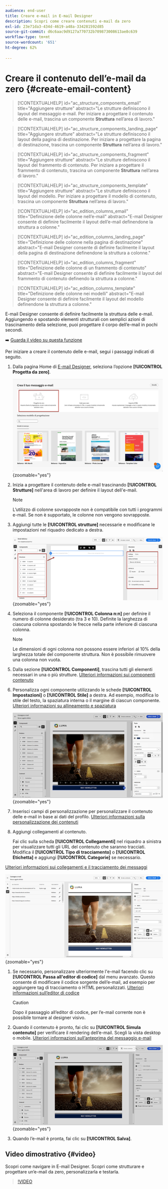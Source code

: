 ```yaml
---
audience: end-user
title: Creare e-mail in E-mail Designer
description: Scopri come creare contenuti e-mail da zero
exl-id: 23e71da3-434d-4619-a48a-334281592d85
source-git-commit: d6c6aac9d9127a770732b709873008613ae8c639
workflow-type: tm+mt
source-wordcount: '651'
ht-degree: 62%

---
```


# Creare il contenuto dell’e-mail da zero {#create-email-content}

>[!CONTEXTUALHELP]
>id="ac_structure_components_email"
>title="Aggiungere strutture"
>abstract="Le strutture definiscono il layout del messaggio e-mail. Per iniziare a progettare il contenuto delle e-mail, trascina un componente **Struttura** nell’area di lavoro."

>[!CONTEXTUALHELP]
>id="ac_structure_components_landing_page"
>title="Aggiungere strutture"
>abstract="Le strutture definiscono il layout della pagina di destinazione. Per iniziare a progettare la pagina di destinazione, trascina un componente **Struttura** nell’area di lavoro."

>[!CONTEXTUALHELP]
>id="ac_structure_components_fragment"
>title="Aggiungere strutture"
>abstract="Le strutture definiscono il layout del frammento di contenuto. Per iniziare a progettare il frammento di contenuto, trascina un componente **Struttura** nell’area di lavoro."

>[!CONTEXTUALHELP]
>id="ac_structure_components_template"
>title="Aggiungere strutture"
>abstract="Le strutture definiscono il layout del modello. Per iniziare a progettare il modello di contenuto, trascina un componente **Struttura** nell’area di lavoro."

>[!CONTEXTUALHELP]
>id="ac_edition_columns_email"
>title="Definizione delle colonne nell’e-mail"
>abstract="E-mail Designer consente di definire facilmente il layout dell’e-mail definendone la struttura a colonne."

>[!CONTEXTUALHELP]
>id="ac_edition_columns_landing_page"
>title="Definizione delle colonne nella pagina di destinazione"
>abstract="E-mail Designer consente di definire facilmente il layout della pagina di destinazione definendone la struttura a colonne."

>[!CONTEXTUALHELP]
>id="ac_edition_columns_fragment"
>title="Definizione delle colonne di un frammento di contenuto"
>abstract="E-mail Designer consente di definire facilmente il layout del frammento di contenuto definendo la struttura a colonne."

>[!CONTEXTUALHELP]
>id="ac_edition_columns_template"
>title="Definizione delle colonne nei modelli"
>abstract="E-mail Designer consente di definire facilmente il layout del modello definendone la struttura a colonne."

E-mail Designer consente di definire facilmente la struttura delle e-mail. Aggiungendo e spostando elementi strutturali con semplici azioni di trascinamento della selezione, puoi progettare il corpo dell’e-mail in pochi secondi.

➡️ [Guarda il video su questa funzione](#video)

Per iniziare a creare il contenuto delle e-mail, segui i passaggi indicati di seguito.

1. Dalla pagina Home di [E-mail Designer](get-started-email-designer.md#start-authoring), seleziona l’opzione **[!UICONTROL Progetta da zero]**.

   ![Schermata che mostra la home page di E-mail Designer con l&#39;opzione &quot;Progettazione da zero&quot; evidenziata.](assets/email_designer-from-scratch.png){zoomable="yes"}

1. Inizia a progettare il contenuto delle e-mail trascinando **[!UICONTROL Strutture]** nell&#39;area di lavoro per definire il layout dell&#39;e-mail.

   >[!NOTE]
   >
   >L’utilizzo di colonne sovrapposte non è compatibile con tutti i programmi e-mail. Se non è supportato, le colonne non vengono sovrapposte.

1. Aggiungi tutte le **[!UICONTROL strutture]** necessarie e modificane le impostazioni nel riquadro dedicato a destra.

   ![Schermata che mostra il riquadro dei componenti struttura in E-mail Designer.](assets/email_designer_structure_components.png){zoomable="yes"}

1. Seleziona il componente **[!UICONTROL Colonna n:n]** per definire il numero di colonne desiderato (tra 3 e 10). Definite la larghezza di ciascuna colonna spostando le frecce nella parte inferiore di ciascuna colonna.

   >[!NOTE]
   >
   >Le dimensioni di ogni colonna non possono essere inferiori al 10% della larghezza totale del componente struttura. Non è possibile rimuovere una colonna non vuota.

1. Dalla sezione **[!UICONTROL Componenti]**, trascina tutti gli elementi necessari in una o più strutture. [Ulteriori informazioni sui componenti contenuto](content-components.md)

1. Personalizza ogni componente utilizzando le schede **[!UICONTROL Impostazioni]** o **[!UICONTROL Stile]** a destra. Ad esempio, modifica lo stile del testo, la spaziatura interna o il margine di ciascun componente. [Ulteriori informazioni su allineamento e spaziatura](alignment-and-padding.md)

   ![Schermata che mostra le opzioni di personalizzazione dello stile in E-mail Designer.](assets/email_designer-styles.png){zoomable="yes"}

1. Inserisci campi di personalizzazione per personalizzare il contenuto delle e-mail in base ai dati del profilo. [Ulteriori informazioni sulla personalizzazione dei contenuti](../personalization/personalize.md)

1. Aggiungi collegamenti al contenuto.

   Fai clic sulla scheda **[!UICONTROL Collegamenti]** nel riquadro a sinistra per visualizzare tutti gli URL del contenuto che saranno tracciati. Modifica il **[!UICONTROL Tipo di tracciamento]** o **[!UICONTROL Etichetta]** e aggiungi **[!UICONTROL Categorie]** se necessario.

[Ulteriori informazioni sui collegamenti e il tracciamento dei messaggi](message-tracking.md)

   ![Schermata che mostra la scheda dei collegamenti in E-mail Designer.](assets/email_designer-links.png){zoomable="yes"}

1. Se necessario, personalizzare ulteriormente l&#39;e-mail facendo clic su **[!UICONTROL Passa all&#39;editor di codice]** dal menu avanzato. Questo consente di modificare il codice sorgente dell’e-mail, ad esempio per aggiungere tag di tracciamento o HTML personalizzati. [Ulteriori informazioni sull’editor di codice](code-content.md)

   >[!CAUTION]
   >
   >Dopo il passaggio all’editor di codice, per l’e-mail corrente non è possibile tornare al designer visivo.

1. Quando il contenuto è pronto, fai clic su **[!UICONTROL Simula contenuto]** per verificare il rendering dell’e-mail. Scegli la vista desktop o mobile. [Ulteriori informazioni sull’anteprima del messaggio e-mail](../preview-test/preview-test.md)

   ![Schermata che mostra le opzioni di simulazione in E-mail Designer.](assets/email_designer-simulate.png){zoomable="yes"}

1. Quando l’e-mail è pronta, fai clic su **[!UICONTROL Salva]**.

## Video dimostrativo {#video}

Scopri come navigare in E-mail Designer. Scopri come strutturare e progettare un’e-mail da zero, personalizzarla e testarla.

>[!VIDEO](https://video.tv.adobe.com/v/3453573/?quality=12&captions=ita)